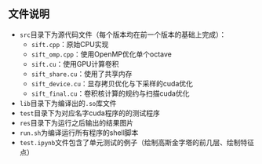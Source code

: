 ## 文件说明

- `src`目录下为源代码文件（每个版本均在前一个版本的基础上完成）：
    - `sift.cpp`：原始CPU实现
    - `sift_omp.cpp`：使用OpenMP优化单个octave
    - `sift.cu`：使用GPU计算卷积
    - `sift_share.cu`：使用了共享内存
    - `sift_device.cu`：显存拷贝优化与下采样的cuda优化
    - `sift_final.cu`：卷积核计算的规约与扫描cuda优化
- `lib`目录下为编译出的`.so`库文件
- `test`目录下为对应名字cuda程序的的测试程序
- `res`目录下为运行之后输出的结果图片
- `run.sh`为编译运行所有程序的shell脚本
- `test.ipynb`文件包含了单元测试的例子（绘制高斯金字塔的前几层、绘制特征点）